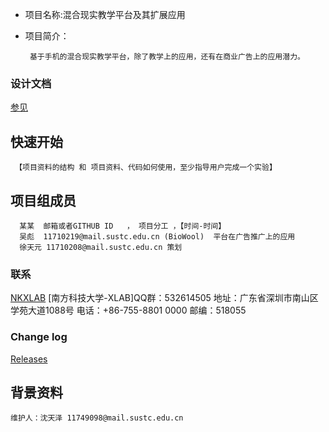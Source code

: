 * 项目名称:混合现实教学平台及其扩展应用
* 项目简介：

       基于手机的混合现实教学平台，除了教学上的应用，还有在商业广告上的应用潜力。
### 设计文档 ###
[参见](https://github.com/SUSTC-XLAB/TEST//wiki)

## 快速开始
     【项目资料的结构 和 项目资料、代码如何使用，至少指导用户完成一个实验】

## 项目组成员
      某某  邮箱或者GITHUB ID   ， 项目分工 ，【时间-时间】
      吴彪  11710219@mail.sustc.edu.cn (BioWool)  平台在广告推广上的应用
      徐天元 11710208@mail.sustc.edu.cn 策划
### 联系 ###
[NKXLAB](https://github.com/NKXLAB)
    [南方科技大学-XLAB]QQ群：532614505
    地址：广东省深圳市南山区学苑大道1088号 
    电话：+86-755-8801 0000 
    邮编：518055 
    
### Change log ###

[Releases](https://github.com/SUSTC-XLAB/TEST//releases)
 
## 背景资料
    维护人：沈天泽 11749098@mail.sustc.edu.cn

